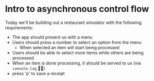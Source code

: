 # Intro to asynchronous control flow

Today we'll be building out a restaurant simulator with the following requirements:
- The app should present us with a menu
- Users should press a number to select an option from the menu
  - When selected an item will start being processed
- Users should be able to select more items while others are being processed
- When an item is done processing, it should be served to us (via `console.log` 🤷‍♂️)
- press 'p' to save a receipt